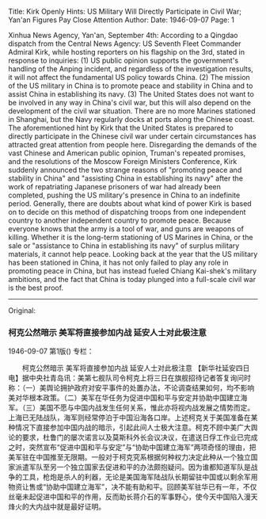 Title: Kirk Openly Hints: US Military Will Directly Participate in Civil War; Yan'an Figures Pay Close Attention
Author:
Date: 1946-09-07
Page: 1

Xinhua News Agency, Yan'an, September 4th: According to a Qingdao dispatch from the Central News Agency: US Seventh Fleet Commander Admiral Kirk, while hosting reporters on his flagship on the 3rd, stated in response to inquiries: (1) US public opinion supports the government's handling of the Anping incident, and regardless of the investigation results, it will not affect the fundamental US policy towards China. (2) The mission of the US military in China is to promote peace and stability in China and to assist China in establishing its navy. (3) The United States does not want to be involved in any way in China's civil war, but this will also depend on the development of the civil war situation. There are no more Marines stationed in Shanghai, but the Navy regularly docks at ports along the Chinese coast. The aforementioned hint by Kirk that the United States is prepared to directly participate in the Chinese civil war under certain circumstances has attracted great attention from people here. Disregarding the demands of the vast Chinese and American public opinion, Truman's repeated promises, and the resolutions of the Moscow Foreign Ministers Conference, Kirk suddenly announced the two strange reasons of "promoting peace and stability in China" and "assisting China in establishing its navy" after the work of repatriating Japanese prisoners of war had already been completed, pushing the US military's presence in China to an indefinite period. Generally, there are doubts about what kind of power Kirk is based on to decide on this method of dispatching troops from one independent country to another independent country to promote peace. Because everyone knows that the army is a tool of war, and guns are weapons of killing. Whether it is the long-term stationing of US Marines in China, or the sale or "assistance to China in establishing its navy" of surplus military materials, it cannot help peace. Looking back at the year that the US military has been stationed in China, it has not only failed to play any role in promoting peace in China, but has instead fueled Chiang Kai-shek's military ambitions, and the fact that China is today plunged into a full-scale civil war is the best proof.



<hr /> 

Original: 


### 柯克公然暗示  美军将直接参加内战  延安人士对此极注意

1946-09-07
第1版()
专栏：

　　柯克公然暗示
    美军将直接参加内战
    延安人士对此极注意
    【新华社延安四日电】据中央社青岛讯：美第七舰队司令柯克上将三日在旗舰招待记者答复询问时称：（一）美舆论拥护政府对安平事件的处置办法，不论调查结果如何，均不影响美对华根本政策。（二）美军在华任务为促进中国和平与安定并协助中国建立海军。（三）美国不愿与中国内战发生任何关系，惟此亦将视内战发展之情势而定。上海已无陆战队，海军则经常停泊于中国沿海各口岸。上述柯克关于美国准备在某种情况下直接参加中国内战的暗示，引起此间人士极大注意。柯克不顾中美广大舆论的要求，杜鲁门的屡次诺言以及莫斯科外长会议决议，在遣送日俘工作业已完成之时，突然宣布“促进中国和平与安定”与“协助中国建立海军”两项奇怪的理由，把美军驻在中国推至无限期。一般对于柯克究系根据何种权力决定此种从一个独立国家派遣军队至另一个独立国家去促进和平的办法颇抱疑问。因为谁都知道军队是战争的工具，枪炮是杀人的利器，无论是美国海军陆战队长期留驻中国或以剩余军用物资让售或“协助中国建立海军”，决不能有助和平。回顾美军驻华已有一年，不仅丝毫未起促进中国和平的作用，反而助长蒋介石的军事野心，使今天中国陷入漫天烽火的大内战中就是最好证明。
